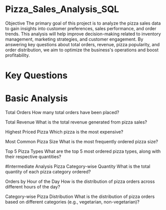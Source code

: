# Pizza_Sales_Analysis_SQL
Objective
The primary goal of this project is to analyze the pizza sales data to gain insights into customer preferences, sales performance, and order trends. This analysis will help improve decision-making related to inventory management, marketing strategies, and customer engagement. By answering key questions about total orders, revenue, pizza popularity, and order distribution, we aim to optimize the business's operations and boost profitability.

# Key Questions
# Basic Analysis

Total Orders
How many total orders have been placed?

Total Revenue
What is the total revenue generated from pizza sales?

Highest Priced Pizza
Which pizza is the most expensive?

Most Common Pizza Size
What is the most frequently ordered pizza size?

Top 5 Pizza Types
What are the top 5 most ordered pizza types, along with their respective quantities?

#Intermediate Analysis
Pizza Category-wise Quantity
What is the total quantity of each pizza category ordered?

Orders by Hour of the Day
How is the distribution of pizza orders across different hours of the day?

Category-wise Pizza Distribution
What is the distribution of pizza orders based on different categories (e.g., vegetarian, non-vegetarian)?
